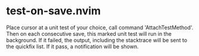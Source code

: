 # test-on-save.nvim

Place cursor at a unit test of your choice, call command 'AttachTestMethod'. Then on each consecutive save, this marked unit test will run in the background. If it failed, the output, including the stacktrace will be sent to the quickfix list. If it pass, a notification will be shown.
